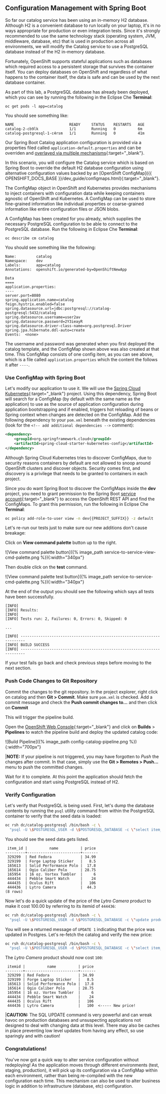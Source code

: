 ## Configuration Management with Spring Boot

So far our catalog service has been using an in-memory H2 database. Although H2 is a
convenient database to run locally on your laptop, it's in no ways appropriate for production
or even integration tests. Since it's strongly recommended to use the same technology stack
(operating system, JVM, middleware, database, etc) that is used in production across all environments,
we will modify the Catalog service to use a PostgreSQL database instead of the H2 in-memory database.

Fortunately, OpenShift supports stateful applications such as databases which required access to a
persistent storage that survives the container itself. You can deploy databases on OpenShift and
regardless of what happens to the container itself, the data is safe and can be used by the next
database container.

As part of this lab, a PostgreSQL database has already been deployed, which you can see by running 
the following in the Eclipse Che **Terminal**:

~~~shell
oc get pods -l app=catalog
~~~

You should see something like:

~~~shell
NAME                         READY     STATUS    RESTARTS   AGE
catalog-2-cb9lk              1/1       Running   0          6m
catalog-postgresql-1-c4rsm   1/1       Running   0          41m
~~~

Our Spring Boot Catalog application configuration is provided via a properties filed called `application-default.properties`
and can be overriden and [overlayed via multiple mechanisms](https://docs.spring.io/spring-boot/docs/current/reference/html/boot-features-external-config.html){:target="_blank"}.

In this scenario, you will configure the Catalog service which is based on Spring Boot to override the default
H2 database configuration using alternative configuration values backed by an [OpenShift ConfigMap]({{ OPENSHIFT_DOCS_BASE }}/dev_guide/configmaps.html){:target="_blank"}.

The ConfigMap object in OpenShift and Kubernetes provides mechanisms to inject containers with configuration 
data while keeping containers agnostic of OpenShift and Kubernetes. A ConfigMap can be used to store fine-grained 
information like individual properties or coarse-grained information like entire configuration files or JSON blobs.

A ConfigMap has been created for you already, which supplies the necessary PostgreSQL configuration to be
able to connect to the PostgreSQL database. Run the following in Eclipse Che **Terminal**:

~~~shell
oc describe cm catalog
~~~

You should see something like the following:

~~~shell
Name:         catalog
Namespace:    dev
Labels:       app=catalog
Annotations:  openshift.io/generated-by=OpenShiftNewApp

Data
====
application.properties:
----
server.port=8080
spring.application.name=catalog
feign.hystrix.enabled=false
spring.datasource.url=jdbc:postgresql://catalog-postgresql:5432/catalog
spring.datasource.username=user2av
spring.datasource.password=2Y3ieayR
spring.datasource.driver-class-name=org.postgresql.Driver
spring.jpa.hibernate.ddl-auto=create
Events:  <none>
~~~

The username and password was generated when you first deployed the catalog template, and the ConfigMap shown
above was also created at that time. This ConfigMap consists of one config item, as you can see above, which is 
a file called `application.properties` which the content the follows it after `----`.

### Use ConfigMap with Spring Boot

Let's modify our application to use it. We will use the [Spring Cloud Kubernetes](https://github.com/fabric8io/spring-cloud-kubernetes#configmap-propertysource){:target="_blank"}
project. Using this dependency, Spring Boot will search for a ConfigMap (by default with the same name as
the application) to use as the source of application configuration during application bootstrapping and
if enabled, triggers hot reloading of beans or Spring context when changes are detected on the ConfigMap.
Add the following dependency to your `pom.xml` beneath the existing
dependencies (look for the `<!-- add additional dependencies -->` comment):

~~~xml
<dependency>
    <groupId>org.springframework.cloud</groupId>
    <artifactId>spring-cloud-starter-kubernetes-config</artifactId>
</dependency>
~~~

Although Spring Cloud Kubernetes tries to discover ConfigMaps, due to security reasons containers
by default are not allowed to snoop around OpenShift clusters and discover objects. Security comes first,
and discovery is a privilege that needs to be granted to containers in each project.

Since you do want Spring Boot to discover the ConfigMaps inside the **dev** project, you
need to grant permission to the Spring Boot [service account]({{OPENSHIFT_DOCS_BASE}}/dev_guide/service_accounts.html){:target="_blank"} to access the OpenShift REST API and find the
ConfigMaps. To grant this permission, run the following in Eclipse Che **Terminal**:

~~~bash
oc policy add-role-to-user view -n dev{{PROJECT_SUFFIX}} -z default
~~~

Let's re-run our tests just to make sure our new additions don't cause breakage:

Click on **View command palette** button up to the right.

![View command palette button]({% image_path service-to-service-view-cmd-palette.png %}){:width="340px"}

Then double click on the **test** command.

![View command palette test button]({% image_path service-to-service-cmd-palette.png %}){:width="340px"}

At the end of the output you should see the following which says all tests have been successfully.

~~~shell
[INFO] 
[INFO] Results:
[INFO] 
[INFO] Tests run: 2, Failures: 0, Errors: 0, Skipped: 0

...

[INFO] ------------------------------------------------------------------------
[INFO] BUILD SUCCESS
[INFO] ------------------------------------------------------------------------
~~~

If your test fails go back and check previous steps before moving to the next section.

### Push Code Changes to Git Repository

Commit the changes to the git repository. In the project explorer, right click on catalog and 
then **Git > Commit**. Make sure `pom.xml` is checked. Add a commit message and check 
the **Push commit changes to...** and then click on **Commit**

This will trigger the pipeline build.

Open the [OpenShift Web Console]({{OPENSHIFT_MASTER_URL}}){:target="_blank"} and click on **Builds** > **Pipelines** to watch the pipeline build and deploy the updated catalog code:

![Build Pipeline]({% image_path config-catalog-pipeline.png %}){:width="700px"}

|**NOTE:** If your pipeline is not triggered, you may have forgotten to *Push* the changes after commit. In that case, 
simply use the **Git > Remotes > Push...** menu to push the committed changes.

Wait for it to complete. At this point the application
should fetch the configuration and start using PostgreSQL instead of H2.

### Verify Configuration

Let's verify that PostgreSQL is being used. First, let's dump the database contents by
running the `psql` utility command from within the PostgreSQL container to verify that the seed data is loaded:

~~~sh
oc rsh dc/catalog-postgresql /bin/bash -c \
  "psql -U \$POSTGRESQL_USER -d \$POSTGRESQL_DATABASE -c \"select item_id, name, price from product\""
~~~

You should see the seed data gets listed.

~~~
 item_id |          name          | price
---------+------------------------+-------
 329299  | Red Fedora             | 34.99
 329199  | Forge Laptop Sticker   |   8.5
 165613  | Solid Performance Polo |  17.8
 165614  | Ogio Caliber Polo      | 28.75
 165954  | 16 oz. Vortex Tumbler  |     6
 444434  | Pebble Smart Watch     |    24
 444435  | Oculus Rift            |   106
 444436  | Lytro Camera           |  44.3
(8 rows)
~~~

Now let's do a quick update of the price of the _Lytro Camera_ product to make it cost 100.00 by referring to its
itemid of `444436`:

~~~sh
oc rsh dc/catalog-postgresql /bin/bash -c \
  "psql -U \$POSTGRESQL_USER -d \$POSTGRESQL_DATABASE -c \"update product set price=100.0 where item_id='444436'\""
~~~

You will see a returned message of `UPDATE 1` indicating that the price was updated in Postgres. Let's re-fetch the catalog
and verify the new price:

~~~sh
oc rsh dc/catalog-postgresql /bin/bash -c \
  "psql -U \$POSTGRESQL_USER -d \$POSTGRESQL_DATABASE -c \"select item_id, name, price from product\""
~~~

The _Lytro Camera_ product should now cost `100`:

~~~
 itemid |          name          | price
--------+------------------------+-------
 329299 | Red Fedora             | 34.99
 329199 | Forge Laptop Sticker   |   8.5
 165613 | Solid Performance Polo |  17.8
 165614 | Ogio Caliber Polo      | 28.75
 165954 | 16 oz. Vortex Tumbler  |     6
 444434 | Pebble Smart Watch     |    24
 444435 | Oculus Rift            |   106
 444436 | Lytro Camera           |   100  <----- New price!
~~~

|**CAUTION:** The SQL UPDATE command is very powerful and can wreak havoc on production databases and unsuspecting applications not designed to deal with changing data at this level. There may also be caches in place preventing low level updates from having any effect, so use sparingly and with caution!

### Congratulations!

You've now got a quick way to alter service configuration without redeploying! As the application moves
through different environments (test, staging, production), it will pick up its configuration via a 
ConfigMap within each environment, rather than being re-compiled with the new configuration each time.
This mechanism can also be used to alter business logic in addition to infrastructure (database, etc)
configuration.